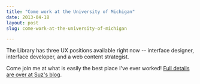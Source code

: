 ```yaml
---
title: "Come work at the University of Michigan"
date: 2013-04-18
layout: post
slug: come-work-at-the-university-of-michigan

---
```


The Library has three UX positions available right now -- interface designer, interface developer, and a web content strategist.

Come join me at what is easily the best place I've ever worked! <a href="http://userslib.com/2013/04/16/ux-and-web-systems-job-postings-at-the-university-of-michigan-library/">Full details are over at Suz's blog</a>.
